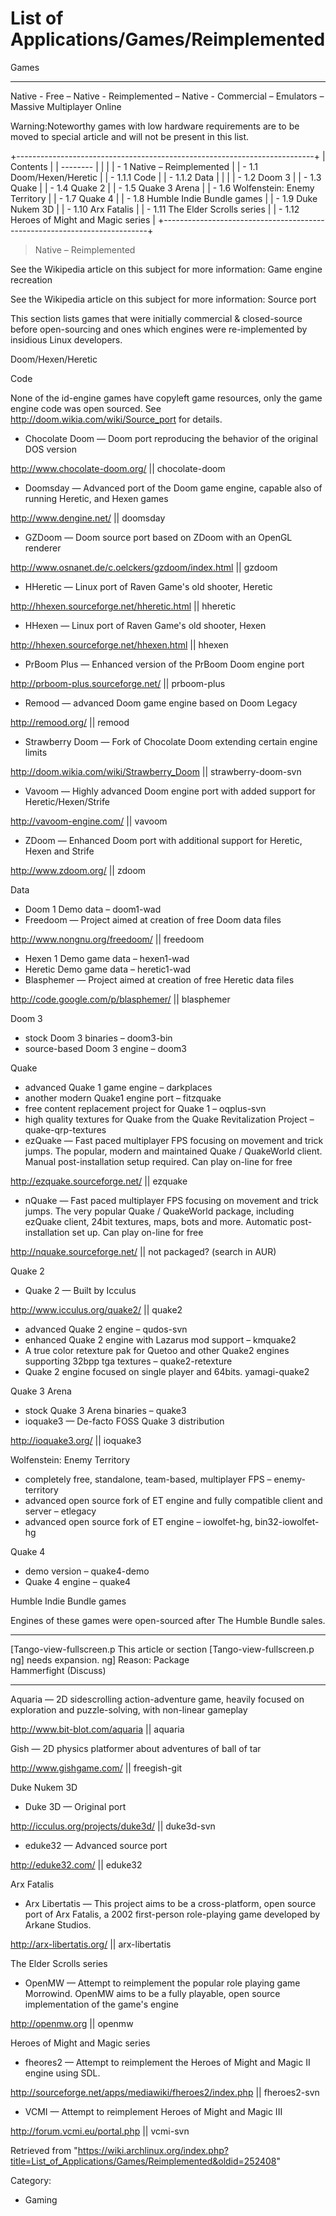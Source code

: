 List of Applications/Games/Reimplemented
========================================

Games

* * * * *

Native - Free – Native - Reimplemented – Native - Commercial – Emulators
– Massive Multiplayer Online

Warning:Noteworthy games with low hardware requirements are to be moved
to special article and will not be present in this list.

+--------------------------------------------------------------------------+
| Contents                                                                 |
| --------                                                                 |
|                                                                          |
| -   1 Native – Reimplemented                                             |
|     -   1.1 Doom/Hexen/Heretic                                           |
|         -   1.1.1 Code                                                   |
|         -   1.1.2 Data                                                   |
|                                                                          |
|     -   1.2 Doom 3                                                       |
|     -   1.3 Quake                                                        |
|     -   1.4 Quake 2                                                      |
|     -   1.5 Quake 3 Arena                                                |
|     -   1.6 Wolfenstein: Enemy Territory                                 |
|     -   1.7 Quake 4                                                      |
|     -   1.8 Humble Indie Bundle games                                    |
|     -   1.9 Duke Nukem 3D                                                |
|     -   1.10 Arx Fatalis                                                 |
|     -   1.11 The Elder Scrolls series                                    |
|     -   1.12 Heroes of Might and Magic series                            |
+--------------------------------------------------------------------------+

> Native – Reimplemented

See the Wikipedia article on this subject for more information: Game
engine recreation

See the Wikipedia article on this subject for more information: Source
port

This section lists games that were initially commercial & closed-source
before open-sourcing and ones which engines were re-implemented by
insidious Linux developers.

Doom/Hexen/Heretic

Code

None of the id-engine games have copyleft game resources, only the game
engine code was open sourced. See http://doom.wikia.com/wiki/Source_port
for details.

-   Chocolate Doom — Doom port reproducing the behavior of the original
    DOS version

http://www.chocolate-doom.org/ || chocolate-doom

-   Doomsday — Advanced port of the Doom game engine, capable also of
    running Heretic, and Hexen games

http://www.dengine.net/ || doomsday

-   GZDoom — Doom source port based on ZDoom with an OpenGL renderer

http://www.osnanet.de/c.oelckers/gzdoom/index.html || gzdoom

-   HHeretic — Linux port of Raven Game's old shooter, Heretic

http://hhexen.sourceforge.net/hheretic.html || hheretic

-   HHexen — Linux port of Raven Game's old shooter, Hexen

http://hhexen.sourceforge.net/hhexen.html || hhexen

-   PrBoom Plus — Enhanced version of the PrBoom Doom engine port

http://prboom-plus.sourceforge.net/ || prboom-plus

-   Remood — advanced Doom game engine based on Doom Legacy

http://remood.org/ || remood

-   Strawberry Doom — Fork of Chocolate Doom extending certain engine
    limits

http://doom.wikia.com/wiki/Strawberry_Doom || strawberry-doom-svn

-   Vavoom — Highly advanced Doom engine port with added support for
    Heretic/Hexen/Strife

http://vavoom-engine.com/ || vavoom

-   ZDoom — Enhanced Doom port with additional support for Heretic,
    Hexen and Strife

http://www.zdoom.org/ || zdoom

Data

-   Doom 1 Demo data – doom1-wad
-   Freedoom — Project aimed at creation of free Doom data files

http://www.nongnu.org/freedoom/ || freedoom

-   Hexen 1 Demo game data – hexen1-wad
-   Heretic Demo game data – heretic1-wad
-   Blasphemer — Project aimed at creation of free Heretic data files

http://code.google.com/p/blasphemer/ || blasphemer

Doom 3

-   stock Doom 3 binaries – doom3-bin
-   source-based Doom 3 engine – doom3

Quake

-   advanced Quake 1 game engine – darkplaces
-   another modern Quake1 engine port – fitzquake
-   free content replacement project for Quake 1 – oqplus-svn
-   high quality textures for Quake from the Quake Revitalization
    Project – quake-qrp-textures
-   ezQuake — Fast paced multiplayer FPS focusing on movement and trick
    jumps. The popular, modern and maintained Quake / QuakeWorld client.
    Manual post-installation setup required. Can play on-line for free

http://ezquake.sourceforge.net/ || ezquake

-   nQuake — Fast paced multiplayer FPS focusing on movement and trick
    jumps. The very popular Quake / QuakeWorld package, including
    ezQuake client, 24bit textures, maps, bots and more. Automatic
    post-installation set up. Can play on-line for free

http://nquake.sourceforge.net/ || not packaged? (search in AUR)

Quake 2

-   Quake 2 — Built by Icculus

http://www.icculus.org/quake2/ || quake2

-   advanced Quake 2 engine – qudos-svn
-   enhanced Quake 2 engine with Lazarus mod support – kmquake2
-   A true color retexture pak for Quetoo and other Quake2 engines
    supporting 32bpp tga textures – quake2-retexture
-   Quake 2 engine focused on single player and 64bits. yamagi-quake2

Quake 3 Arena

-   stock Quake 3 Arena binaries – quake3
-   ioquake3 — De-facto FOSS Quake 3 distribution

http://ioquake3.org/ || ioquake3

Wolfenstein: Enemy Territory

-   completely free, standalone, team-based, multiplayer FPS –
    enemy-territory
-   advanced open source fork of ET engine and fully compatible client
    and server – etlegacy
-   advanced open source fork of ET engine – iowolfet-hg,
    bin32-iowolfet-hg

Quake 4

-   demo version – quake4-demo
-   Quake 4 engine – quake4

Humble Indie Bundle games

Engines of these games were open-sourced after The Humble Bundle sales.

  ------------------------ ------------------------ ------------------------
  [Tango-view-fullscreen.p This article or section  [Tango-view-fullscreen.p
  ng]                      needs expansion.         ng]
                           Reason: Package          
                           Hammerfight (Discuss)    
  ------------------------ ------------------------ ------------------------

Aquaria — 2D sidescrolling action-adventure game, heavily focused on
exploration and puzzle-solving, with non-linear gameplay

http://www.bit-blot.com/aquaria || aquaria

Gish — 2D physics platformer about adventures of ball of tar

http://www.gishgame.com/ || freegish-git

Duke Nukem 3D

-   Duke 3D — Original port

http://icculus.org/projects/duke3d/ || duke3d-svn

-   eduke32 — Advanced source port

http://eduke32.com/ || eduke32

Arx Fatalis

-   Arx Libertatis — This project aims to be a cross-platform, open
    source port of Arx Fatalis, a 2002 first-person role-playing game
    developed by Arkane Studios.

http://arx-libertatis.org/ || arx-libertatis

The Elder Scrolls series

-   OpenMW — Attempt to reimplement the popular role playing game
    Morrowind. OpenMW aims to be a fully playable, open source
    implementation of the game's engine

http://openmw.org || openmw

Heroes of Might and Magic series

-   fheores2 — Attempt to reimplement the Heroes of Might and Magic II
    engine using SDL.

http://sourceforge.net/apps/mediawiki/fheroes2/index.php || fheroes2-svn

-   VCMI — Attempt to reimplement Heroes of Might and Magic III

http://forum.vcmi.eu/portal.php || vcmi-svn

Retrieved from
"https://wiki.archlinux.org/index.php?title=List_of_Applications/Games/Reimplemented&oldid=252408"

Category:

-   Gaming
